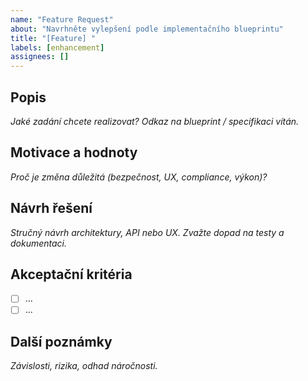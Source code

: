 ```yaml
---
name: "Feature Request"
about: "Navrhněte vylepšení podle implementačního blueprintu"
title: "[Feature] "
labels: [enhancement]
assignees: []
---
```


## Popis
_Jaké zadání chcete realizovat? Odkaz na blueprint / specifikaci vítán._

## Motivace a hodnoty
_Proč je změna důležitá (bezpečnost, UX, compliance, výkon)?_

## Návrh řešení
_Stručný návrh architektury, API nebo UX. Zvažte dopad na testy a dokumentaci._

## Akceptační kritéria
- [ ] ...
- [ ] ...

## Další poznámky
_Závislosti, rizika, odhad náročnosti._
